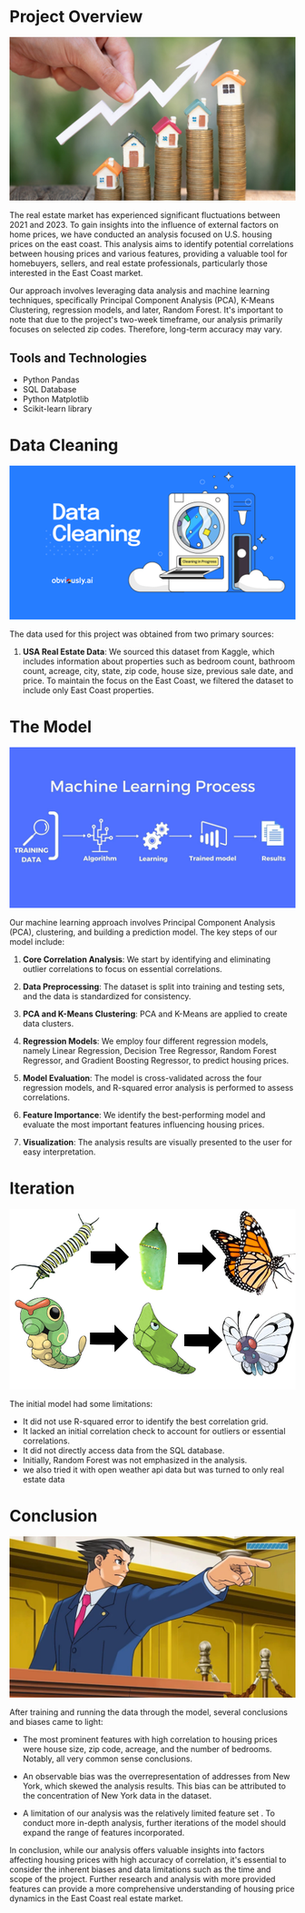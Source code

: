 # Project Overview

![Real Estate Market](images/prices-1536x879.jpg)

The real estate market has experienced significant fluctuations between 2021 and 2023. To gain insights into the influence of external factors on home prices, we have conducted an analysis focused on U.S. housing prices on the east coast. This analysis aims to identify potential correlations between housing prices and various features, providing a valuable tool for homebuyers, sellers, and real estate professionals, particularly those interested in the East Coast market.

Our approach involves leveraging data analysis and machine learning techniques, specifically Principal Component Analysis (PCA), K-Means Clustering, regression models, and later, Random Forest. It's important to note that due to the project's two-week timeframe, our analysis primarily focuses on selected zip codes. Therefore, long-term accuracy may vary.

## Tools and Technologies

- Python Pandas
- SQL Database
- Python Matplotlib
- Scikit-learn library

# Data Cleaning

![Data Cleaning](images/61de26cb354ad2f927a95e18_Data%20Cleaning%20Blog%20Images_Blog%20Thumbnail%20Image.png)

The data used for this project was obtained from two primary sources:

1. **USA Real Estate Data**: We sourced this dataset from Kaggle, which includes information about properties such as bedroom count, bathroom count, acreage, city, state, zip code, house size, previous sale date, and price. To maintain the focus on the East Coast, we filtered the dataset to include only East Coast properties.

# The Model

![Machine Learning Model](images/61fbec562cf81f62a255f192_61eeb99a54a67e18ce19d47c_0_nyBFE8lLgr8ePAJ_%20(1).jpeg)

Our machine learning approach involves Principal Component Analysis (PCA), clustering, and building a prediction model. The key steps of our model include:

1. **Core Correlation Analysis**: We start by identifying and eliminating outlier correlations to focus on essential correlations.

2. **Data Preprocessing**: The dataset is split into training and testing sets, and the data is standardized for consistency.

3. **PCA and K-Means Clustering**: PCA and K-Means are applied to create data clusters.

4. **Regression Models**: We employ four different regression models, namely Linear Regression, Decision Tree Regressor, Random Forest Regressor, and Gradient Boosting Regressor, to predict housing prices.

5. **Model Evaluation**: The model is cross-validated across the four regression models, and R-squared error analysis is performed to assess correlations.

6. **Feature Importance**: We identify the best-performing model and evaluate the most important features influencing housing prices.

7. **Visualization**: The analysis results are visually presented to the user for easy interpretation.

# Iteration

![Model Iteration](images/mU20bdW.png)

The initial model had some limitations:

- It did not use R-squared error to identify the best correlation grid.
- It lacked an initial correlation check to account for outliers or essential correlations.
- It did not directly access data from the SQL database.
- Initially, Random Forest was not emphasized in the analysis.
- we also tried it with open weather api data but was turned to only real estate data

# Conclusion

![Conclusion](images/ace-attorney-6.webp)

After training and running the data through the model, several conclusions and biases came to light:

- The most prominent features with high correlation to housing prices were house size, zip code, acreage, and the number of bedrooms. Notably, all very common sense conclusions.

- An observable bias was the overrepresentation of addresses from New York, which skewed the analysis results. This bias can be attributed to the concentration of New York data in the dataset.

- A limitation of our analysis was the relatively limited feature set . To conduct more in-depth analysis, further iterations of the model should expand the range of features incorporated.

In conclusion, while our analysis offers valuable insights into factors affecting housing prices with high accuracy of correlation, it's essential to consider the inherent biases and data limitations such as the time and scope of the project. Further research and analysis with more provided features can provide a more comprehensive understanding of housing price dynamics in the East Coast real estate market.
